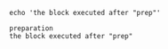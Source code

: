 ````bash,use=prep,exec
echo 'the block executed after "prep"'
````

````output
preparation
the block executed after "prep"
````